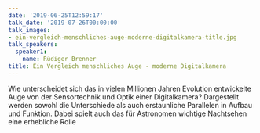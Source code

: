 ```yaml
---
date: '2019-06-25T12:59:17'
talk_date: '2019-07-26T00:00:00'
talk_images:
- ein-vergleich-menschliches-auge-moderne-digitalkamera-title.jpg
talk_speakers:
  speaker1:
    name: Rüdiger Brenner
title: Ein Vergleich menschliches Auge - moderne Digitalkamera
---
```


Wie unterscheidet sich das in vielen Millionen Jahren Evolution entwickelte Auge von der Sensortechnik   und Optik einer Digitalkamera? Dargestellt werden sowohl die Unterschiede als auch erstaunliche Parallelen in Aufbau und Funktion. Dabei spielt auch das für Astronomen wichtige Nachtsehen eine erhebliche Rolle